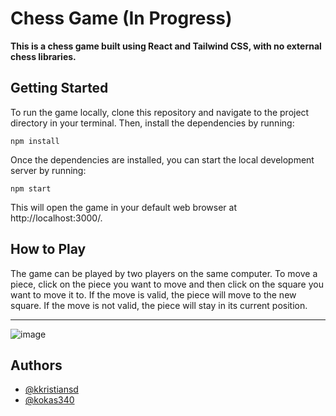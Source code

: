 



# Chess Game (In Progress)
**This is a chess game built using React and Tailwind CSS, with no external chess libraries.**

## Getting Started ##

To run the game locally, clone this repository and navigate to the project directory in your terminal. Then, install the dependencies by running:

`npm install`

Once the dependencies are installed, you can start the local development server by running:

`npm start`

This will open the game in your default web browser at http://localhost:3000/.

## How to Play ##
The game can be played by two players on the same computer. To move a piece, click on the piece you want to move and then click on the square you want to move it to. If the move is valid, the piece will move to the new square. If the move is not valid, the piece will stay in its current position.

- - - -
![image](https://github.com/kokas340/chess/blob/main/src/assets/chess.png)

## Authors

- [@kkristiansd](https://github.com/kkristiansd)
- [@kokas340](https://github.com/kokas340)

